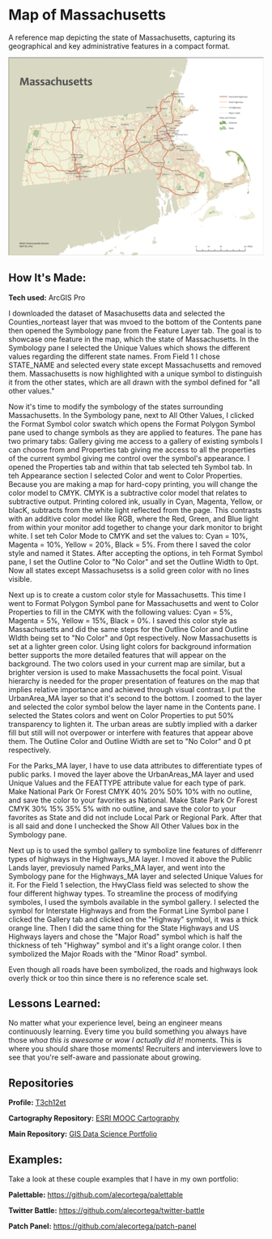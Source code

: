 # Map of Massachusetts
A reference map depicting the state of Massachusetts, capturing its geographical and key administrative features in a compact format.

<img src="./MapOfMassachusetts.png" img alt = "Massachusetts Map"/>

## How It's Made:

**Tech used:** ArcGIS Pro

I downloaded the dataset of Masachusetts data and selected the Counties_norteast layer that was mvoed to the bottom of the Contents pane then opened the Symbology pane from the Feature Layer tab. The goal is to showcase one feature in the map, which the state of Massachusetts. In the Symbology pane I selected the Unique Values which shows the different values regarding the different state names. From Field 1 I chose STATE_NAME and selected every state except Massachusetts and removed them. Massachusetts is now highlighted with a unique symbol to distinguish it from the other states, which are all drawn with the symbol defined for "all other values."

Now it's time to modify the symbology of the states surrounding Massachusetts. In the Symbology pane, next to All Other Values, I clicked the Format Symbol color swatch which opens the Format Polygon Symbol pane used to change symbols as they are applied to features. The pane has two primary tabs: Gallery giving me access to a gallery of existing symbols I can choose from and Properties tab giving me access to all the properties of the current symbol giving me control over the symbol's appearance. I opened the Properties tab and within that tab selected teh Symbol tab. In teh Appearance section I selected Color and went to Color Properties. Because you are making a map for hard-copy printing, you will change the color model to CMYK. CMYK is a subtractive color model that relates to subtractive output. Printing colored ink, usually in Cyan, Magenta, Yellow, or blacK, subtracts from the white light reflected from the page. This contrasts with an additive color model like RGB, where the Red, Green, and Blue light from within your monitor add together to change your dark monitor to bright white. I set teh Color Mode to CMYK and set the values to: Cyan = 10%, Magenta = 10%, Yellow = 20%, Black = 5%. From there I saved the color style and named it States. After accepting the options, in teh Format Symbol pane, I set the Outline Color to "No Color" and set the Outline Width to 0pt. Now all states except Massachusetss is a solid green color with no lines visible.

Next up is to create a custom color style for Massachusetts. This time I went to Format Polygon Symbol pane for Massachusetts and went to Color Properties to fill in the CMYK with the following values: Cyan = 5%, Magenta = 5%, Yellow = 15%, Black = 0%. I saved this color style as Massachusetts and did the same steps for the Outline Color and Outline WIdth being set to "No Color" and 0pt respectively. Now Massachusetts is set at a lighter green color. Using light colors for background information better supports the more detailed features that will appear on the background. The two colors used in your current map are similar, but a brighter version is used to make Massachusetts the focal point. Visual hierarchy is needed for the proper presentation of features on the map that implies relative importance and achieved through visual contrast. I put the UrbanArea_MA layer so that it's second to the bottom. I zoomed to the layer and selected the color symbol below the layer name in the Contents pane. I selected the States colors and went on Color Properties to put 50% transparency to lighten it. The urban areas are subtly implied with a darker fill but still will not overpower or interfere with features that appear above them. The Outline Color and Outline Width are set to "No Color" and 0 pt respectively.

For the Parks_MA layer, I have to use data attributes to differentiate types of public parks. I moved the layer above the UrbanAreas_MA layer and used Unique Values and the FEATTYPE attribute value for each type of park. Make National Park Or Forest CMYK 40% 20% 50% 10% with no outline, and save the color to your favorites as National. Make State Park Or Forest CMYK 30% 15% 35% 5% with no outline, and save the color to your favorites as State and did not include Local Park or Regional Park. After that is all said and done I unchecked the Show All Other Values box in the Symbology pane. 

Next up is to used the symbol gallery to symbolize line features of differenrr types of highways in the Highways_MA layer. I moved it above the Public Lands layer, previosuly named Parks_MA layer, and went into the Symbology pane for the Highways_MA layer and selected Unique Values for it. For the Field 1 selection, the HwyClass field was selected to show the four different highway types. To streamline the process of modifying symboles, I used the symbols available in the symbol gallery. I selected the symbol for Interstate Highways and from the Format Line Symbol pane I clicked the Gallery tab and clicked on the "Highway" symbol, it was a thick orange line. Then I did the same thing for the State Highways and US Highways layers and chose the "Major Road" symbol which is half the thickness of teh "Highway" symbol and it's a light orange color. I then symbolized the Major Roads with the "Minor Road" symbol. 

Even though all roads have been symbolized, the roads and highways look overly thick or too thin since there is no reference scale set. 

## Lessons Learned:

No matter what your experience level, being an engineer means continuously learning. Every time you build something you always have those *whoa this is awesome* or *wow I actually did it!* moments. This is where you should share those moments! Recruiters and interviewers love to see that you're self-aware and passionate about growing.

## Repositories
**Profile:** [T3ch12et](https://github.com/T3ch12et)

**Cartography Repository:** [ESRI MOOC Cartography](https://github.com/T3ch12et/GIS-Data-Science-Portfolio/tree/main/ESRI-MOOC-Cartography)

**Main Repository:** [GIS Data Science Portfolio](https://github.com/T3ch12et/GIS-Data-Science-Portfolio)

## Examples:
Take a look at these couple examples that I have in my own portfolio:

**Palettable:** https://github.com/alecortega/palettable

**Twitter Battle:** https://github.com/alecortega/twitter-battle

**Patch Panel:** https://github.com/alecortega/patch-panel
